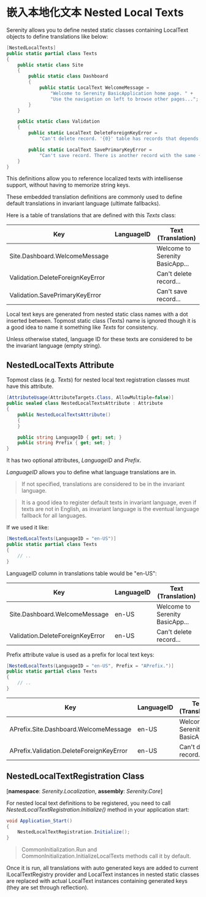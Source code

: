 # 嵌入本地化文本 Nested Local Texts

Serenity allows you to define nested static classes containing LocalText objects to define translations like below:

```cs
[NestedLocalTexts]
public static partial class Texts
{
    public static class Site
    {
        public static class Dashboard
        {
            public static LocalText WelcomeMessage =
                "Welcome to Serenity BasicApplication home page. " +
                "Use the navigation on left to browse other pages...";
        }
    }

    public static class Validation
    {
        public static LocalText DeleteForeignKeyError =
            "Can't delete record. '{0}' table has records that depends on this one!";

        public static LocalText SavePrimaryKeyError =
            "Can't save record. There is another record with the same {1} value!";
    }
}
```

This definitions allow you to reference localized texts with intellisense support, without having to memorize string keys.

These embedded translation definitions are commonly used to define default translations in invariant language (ultimate fallbacks).

Here is a table of translations that are defined with this *Texts* class:

Key                             |LanguageID|Text (Translation)
--------------------------------|----------|-------------------------------
Site.Dashboard.WelcomeMessage   |          |Welcome to Serenity BasicApp...
Validation.DeleteForeignKeyError|          |Can't delete record...
Validation.SavePrimaryKeyError  |          |Can't save record...

Local text keys are generated from nested static class names with a dot inserted between. Topmost static class (Texts) name is ignored though it is a good idea to name it something like *Texts* for consistency.

Unless otherwise stated, language ID for these texts are considered to be the invariant language (empty string).

## NestedLocalTexts Attribute

Topmost class (e.g. *Texts*) for nested local text registration classes must have this attribute.

```cs
[AttributeUsage(AttributeTargets.Class, AllowMultiple=false)]
public sealed class NestedLocalTextsAttribute : Attribute
{
    public NestedLocalTextsAttribute()
    {
    }

    public string LanguageID { get; set; }
    public string Prefix { get; set; }
}
```

It has two optional attributes, *LanguageID* and *Prefix*.

*LanguageID* allows you to define what language translations are in.

> If not specified, translations are considered to be in the invariant language.

> It is a good idea to register default texts in invariant language, even if texts are not in English, as invariant language is the eventual language fallback for all languages.

If we used it like:

```cs
[NestedLocalTexts(LanguageID = "en-US")]
public static partial class Texts
{
    // ..
}
```

LanguageID column in translations table would be "en-US":

Key                             |LanguageID|Text (Translation)
--------------------------------|----------|-------------------------------
Site.Dashboard.WelcomeMessage   |en-US     |Welcome to Serenity BasicApp...
Validation.DeleteForeignKeyError|en-US     |Can't delete record...

Prefix attribute value is used as a prefix for local text keys:

```cs
[NestedLocalTexts(LanguageID = "en-US", Prefix = "APrefix.")]
public static partial class Texts
{
    // ..
}
```

Key                                        |LanguageID|Text (Translation)
-------------------------------------------|----------|-------------------------------
APrefix.Site.Dashboard.WelcomeMessage      |en-US     |Welcome to Serenity BasicApp...
APrefix.Validation.DeleteForeignKeyError   |en-US     |Can't delete record...


## NestedLocalTextRegistration Class

[**namespace**: *Serenity.Localization*, **assembly**: *Serenity.Core*]

For nested local text definitions to be registered, you need to call *NestedLocalTextRegistration.Initialize()* method in your application start:

```cs
void Application_Start()
{
    NestedLocalTextRegistration.Initialize();
}
```

> CommonInitialization.Run and CommonInitialization.InitializeLocalTexts methods call it by default.

Once it is run, all translations with auto generated keys are added to current ILocalTextRegistry provider and LocalText instances in nested static classes are replaced with actual LocalText instances containing generated keys (they are set through reflection).


